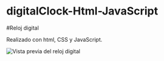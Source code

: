 # digitalClock-Html-JavaScript

#Reloj digital

Realizado con html, CSS y JavaScript.
 
![Vista previa del reloj digital](https://user-images.githubusercontent.com/66112531/183315120-2aca8065-2030-48e2-a4db-c712cd82adca.png)
